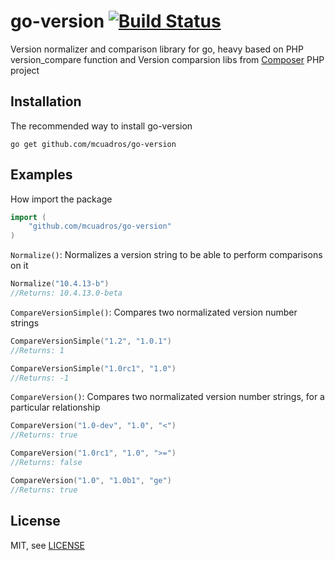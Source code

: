 go-version [![Build Status](https://travis-ci.org/mcuadros/go-version.png?branch=master)](https://travis-ci.org/mcuadros/go-version)
==============================

Version normalizer and comparison library for go, heavy based on PHP version_compare function and Version comparsion libs from [Composer](https://github.com/composer/composer) PHP project

Installation
------------

The recommended way to install go-version

```
go get github.com/mcuadros/go-version
```

Examples
--------

How import the package

```go
import (
    "github.com/mcuadros/go-version"
)
```

`Normalize()`: Normalizes a version string to be able to perform comparisons on it

```go
Normalize("10.4.13-b")
//Returns: 10.4.13.0-beta
```


`CompareVersionSimple()`: Compares two normalizated version number strings

```go
CompareVersionSimple("1.2", "1.0.1")
//Returns: 1

CompareVersionSimple("1.0rc1", "1.0")
//Returns: -1
```


`CompareVersion()`: Compares two normalizated version number strings, for a particular relationship

```go
CompareVersion("1.0-dev", "1.0", "<")
//Returns: true

CompareVersion("1.0rc1", "1.0", ">=")
//Returns: false

CompareVersion("1.0", "1.0b1", "ge")
//Returns: true
```


License
-------

MIT, see [LICENSE](LICENSE)